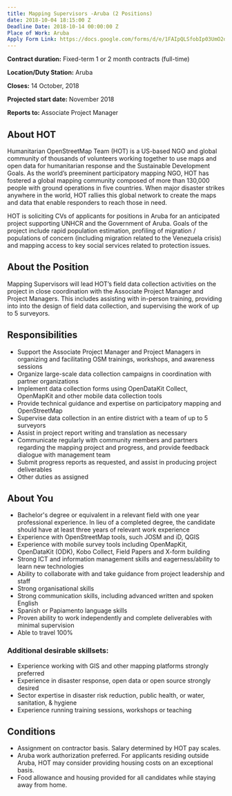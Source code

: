 ```yaml
---
title: Mapping Supervisors -Aruba (2 Positions)
date: 2018-10-04 18:15:00 Z
Deadline Date: 2018-10-14 00:00:00 Z
Place of Work: Aruba
Apply Form Link: https://docs.google.com/forms/d/e/1FAIpQLSfobIp03UmO2dCY3UuUmIyDrycG3fojC8lasox5sbaVPFnhNg/viewform
---
```


**Contract duration:** Fixed-term 1 or 2 month contracts (full-time)

**Location/Duty Station:** Aruba

**Closes:** 14 October, 2018

**Projected start date:** November 2018

**Reports to:** Associate Project Manager

## About HOT
Humanitarian OpenStreetMap Team (HOT) is a US-based NGO and global community of thousands of volunteers working together to use maps and open data for humanitarian response and the Sustainable Development Goals. As the world’s preeminent participatory mapping NGO, HOT has fostered a global mapping community composed of more than 130,000 people with ground operations in five countries. When major disaster strikes anywhere in the world, HOT rallies this global network to create the maps and data that enable responders to reach those in need.

HOT is soliciting CVs of applicants for positions in Aruba for an anticipated project supporting UNHCR and the Government of Aruba. Goals of the project include rapid population estimation, profiling of migration / populations of concern (including migration related to the Venezuela crisis) and mapping access to key social services related to protection issues.
 
## About the Position
Mapping Supervisors will lead HOT’s field data collection activities on the project in close coordination with the Associate Project Manager and Project Managers. This includes assisting with in-person training, providing into into the design of field data collection, and supervising the work of up to 5 surveyors.

## Responsibilities
* Support the Associate Project Manager and Project Managers in organizing and facilitating OSM trainings, workshops, and awareness sessions
* Organize large-scale data collection campaigns in coordination with partner organizations
* Implement data collection forms using OpenDataKit Collect, OpenMapKit and other mobile data collection tools
* Provide technical guidance and expertise on participatory mapping and OpenStreetMap
* Supervise data collection in an entire district with a team of up to 5 surveyors
* Assist in project report writing and translation as necessary
* Communicate regularly with community members and partners regarding the mapping project and progress, and provide feedback dialogue with management team
* Submit progress reports as requested, and assist in producing project deliverables
* Other duties as assigned

## About You
* Bachelor's degree or equivalent in a relevant field with one year professional experience. In lieu of a completed degree, the candidate should have at least three years of relevant work experience 
* Experience with OpenStreetMap tools, such JOSM and iD, QGIS
* Experience with mobile survey tools including OpenMapKit, OpenDataKit (ODK), Kobo Collect, Field Papers and X-form building
* Strong ICT and information management skills and eagerness/ability to learn new technologies
* Ability to collaborate with and take guidance from project leadership and staff
* Strong organisational skills
* Strong communication skills, including advanced written and spoken English 
* Spanish or Papiamento language skills
* Proven ability to work independently and complete deliverables with minimal supervision
* Able to travel 100%


### Additional desirable skillsets:
* Experience working with GIS and other mapping platforms strongly preferred
* Experience in disaster response, open data or open source strongly desired
* Sector expertise in disaster risk reduction, public health, or water, sanitation, & hygiene
* Experience running training sessions, workshops or teaching

## Conditions
* Assignment on contractor basis. Salary determined by HOT pay scales.
* Aruba work authorization preferred. For applicants residing outside Aruba, HOT may consider providing housing costs on an exceptional basis.
* Food allowance and housing provided for all candidates while staying away from home.
